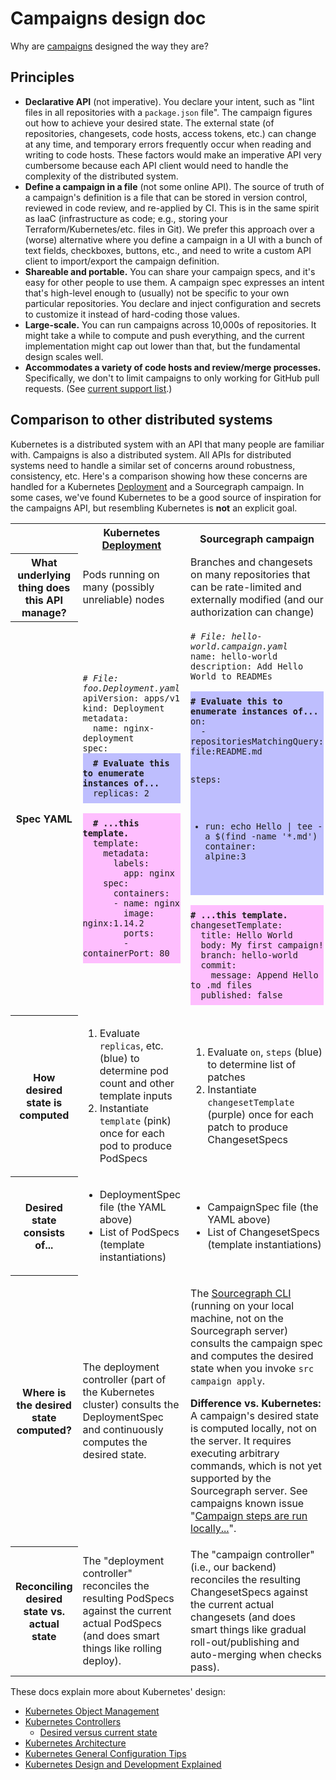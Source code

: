 # Campaigns design doc

Why are [campaigns](../../../user/campaigns/index.md) designed the way they are?

## Principles

- **Declarative API** (not imperative). You declare your intent, such as "lint files in all repositories with a `package.json` file"<!-- TODO(sqs): thorsten had a suggestion to make this quote use non-imperative language but I can't find the comment -->. The campaign figures out how to achieve your desired state. The external state (of repositories, changesets, code hosts, access tokens, etc.) can change at any time, and temporary errors frequently occur when reading and writing to code hosts. These factors would make an imperative API very cumbersome because each API client would need to handle the complexity of the distributed system.
- **Define a campaign in a file** (not some online API). The source of truth of a campaign's definition is a file that can be stored in version control, reviewed in code review, and re-applied by CI. This is in the same spirit as IaaC (infrastructure as code; e.g., storing your Terraform/Kubernetes/etc. files in Git). We prefer this approach over a (worse) alternative where you define a campaign in a UI with a bunch of text fields, checkboxes, buttons, etc., and need to write a custom API client to import/export the campaign definition.
- **Shareable and portable.** You can share your campaign specs, and it's easy for other people to use them. A campaign spec expresses an intent that's high-level enough to (usually) not be specific to your own particular repositories. You declare and inject configuration and secrets to customize it instead of hard-coding those values.
- **Large-scale.** You can run campaigns across 10,000s of repositories. It might take a while to compute and push everything, and the current implementation might cap out lower than that, but the fundamental design scales well.
- **Accommodates a variety of code hosts and review/merge processes.** Specifically, we don't to limit campaigns to only working for GitHub pull requests. (See [current support list](../../../user/campaigns/index.md#supported-code-hosts-and-changeset-types).)

## Comparison to other distributed systems

Kubernetes is a distributed system with an API that many people are familiar with. Campaigns is also a distributed system. All APIs for distributed systems need to handle a similar set of concerns around robustness, consistency, etc. Here's a comparison showing how these concerns are handled for a Kubernetes [Deployment](https://kubernetes.io/docs/concepts/workloads/controllers/deployment/) and a Sourcegraph campaign. In some cases, we've found Kubernetes to be a good source of inspiration for the campaigns API, but resembling Kubernetes is **not** an explicit goal.

<table>
  <tr>
    <td/>
    <th>Kubernetes <a href="https://kubernetes.io/docs/concepts/workloads/controllers/deployment/">Deployment</a></th>
    <th>Sourcegraph campaign</th>
  </tr>
  <tr>
    <th>What underlying thing does this API manage?</th>
    <td>Pods running on many (possibly unreliable) nodes</td>
    <td>Branches and changesets on many repositories that can be rate-limited and externally modified (and our authorization can change)</td>
  </tr>
  <tr>
    <th>Spec YAML</th>
    <td>
      <pre><code><em># File: foo.Deployment.yaml</em>
apiVersion: apps/v1
kind: Deployment
metadata:
  name: nginx-deployment
spec:<div style="padding:0.5rem;margin:0 -0.5rem;background-color:rgba(0,0,255,0.25)"><strong>  # Evaluate this to enumerate instances of...</strong>
  replicas: 2</div>
<div style="padding:0.5rem;margin:0 -0.5rem;background-color:rgba(255,0,255,0.25)"><strong>  # ...this template.</strong>
  template:
    metadata:
      labels:
        app: nginx
    spec:
      containers:
      - name: nginx
        image: nginx:1.14.2
        ports:
        - containerPort: 80</div></pre></code>
    </td>
    <td>
      <pre><code><em># File: hello-world.campaign.yaml</em>
name: hello-world
description: Add Hello World to READMEs

<div style="padding:0.5rem;margin:0 -0.5rem;background-color:rgba(0,0,255,0.25)"><strong># Evaluate this to enumerate instances of...</strong>
on:
  - repositoriesMatchingQuery: file:README.md

steps:
  - run: echo Hello | tee -a $(find -name '*.md')
    container: alpine:3
</div>
<div style="padding:0.5rem;margin:0 -0.5rem;background-color:rgba(255,0,255,0.25)"><strong># ...this template.</strong>
changesetTemplate:
  title: Hello World
  body: My first campaign!
  branch: hello-world
  commit:
    message: Append Hello to .md files
  published: false</pre></code>
    </td>
  </tr>
  <tr>
    <th>How desired state is computed</th>
    <td>
      <ol>
        <li>Evaluate <code>replicas</code>, etc. (blue) to determine pod count and other template inputs</li>
        <li>Instantiate <code>template</code> (pink) once for each pod to produce PodSpecs</li>
      </ol>
    </td>
    <td>
      <ol>
        <li>Evaluate <code>on</code>, <code>steps</code> (blue) to determine list of patches</li>
        <li>Instantiate <code>changesetTemplate</code> (purple) once for each patch to produce ChangesetSpecs
</li>
      </ol>
    </td>
  </tr>
  <tr>
    <th>Desired state consists of...</th>
    <td>
      <ul>
        <li>DeploymentSpec file (the YAML above)</li>
        <li>List of PodSpecs (template instantiations)</li>
      </ul>
    </td>
    <td>
      <ul>
        <li>CampaignSpec file (the YAML above)</li>
        <li>List of ChangesetSpecs (template instantiations)</li>
      </ul>
    </td>
  </tr>
  <tr>
    <th>Where is the desired state computed?</th>
    <td>The deployment controller (part of the Kubernetes cluster) consults the DeploymentSpec and continuously computes the desired state.</td>
    <td>
      <p>The <a href="https://github.com/sourcegraph/src-cli">Sourcegraph CLI</a> (running on your local machine, not on the Sourcegraph server) consults the campaign spec and computes the desired state when you invoke <code>src campaign apply</code>.</p>
      <p><strong>Difference vs. Kubernetes:</strong> A campaign's desired state is computed locally, not on the server. It requires executing arbitrary commands, which is not yet supported by the Sourcegraph server. See campaigns known issue "<a href="../../../user/campaigns#server-execution">Campaign steps are run locally...</a>".</p>
    </td>
  </tr>
  <tr>
    <th>Reconciling desired state vs. actual state</th>
    <td>The "deployment controller" reconciles the resulting PodSpecs against the current actual PodSpecs (and does smart things like rolling deploy).</td>
    <td>The "campaign controller" (i.e., our backend) reconciles the resulting ChangesetSpecs against the current actual changesets (and does smart things like gradual roll-out/publishing and auto-merging when checks pass).</td>
  </tr>
</table>

These docs explain more about Kubernetes' design:

- [Kubernetes Object Management](https://kubernetes.io/docs/concepts/overview/working-with-objects/object-management/)
- [Kubernetes Controllers](https://kubernetes.io/docs/concepts/architecture/controller/)
  - [Desired versus current state](https://kubernetes.io/docs/concepts/architecture/controller/#desired-vs-current)
- [Kubernetes Architecture](https://github.com/kubernetes/community/blob/master/contributors/design-proposals/architecture/architecture.md)
- [Kubernetes General Configuration Tips](https://kubernetes.io/docs/concepts/configuration/overview/#general-configuration-tips)
- [Kubernetes Design and Development Explained](https://thenewstack.io/kubernetes-design-and-development-explained/)
